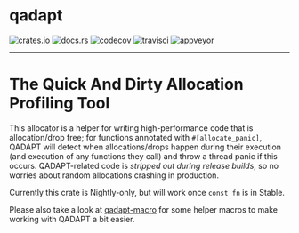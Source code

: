# qadapt

[![crates.io](https://img.shields.io/crates/v/qadapt.svg)](https://crates.io/crates/qadapt)
[![docs.rs](https://docs.rs/qadapt/badge.svg)](https://docs.rs/qadapt/)
[![codecov](https://codecov.io/gh/bspeice/qadapt/branch/master/graph/badge.svg)](https://codecov.io/gh/bspeice/qadapt)
[![travisci](https://travis-ci.org/bspeice/qadapt.svg?branch=master)](https://travis-ci.org/bspeice/qadapt)
[![appveyor](https://ci.appveyor.com/api/projects/status/km1p081tkjcptn1w/branch/master?svg=true)](https://ci.appveyor.com/project/bspeice/qadapt/branch/master)


---
# The Quick And Dirty Allocation Profiling Tool

This allocator is a helper for writing high-performance code that is allocation/drop free;
for functions annotated with `#[allocate_panic]`, QADAPT will detect when allocations/drops
happen during their execution (and execution of any functions they call) and throw a
thread panic if this occurs. QADAPT-related code is *stripped out during release builds*,
so no worries about random allocations crashing in production.

Currently this crate is Nightly-only, but will work once `const fn` is in Stable.

Please also take a look at [qadapt-macro](https://github.com/bspeice/qadapt/tree/master/qadapt-macro)
for some helper macros to make working with QADAPT a bit easier.
